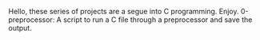 Hello, these series of projects are a segue into C programming. Enjoy.
0-preprocessor: A script to run a C file through a preprocessor and save the
output.